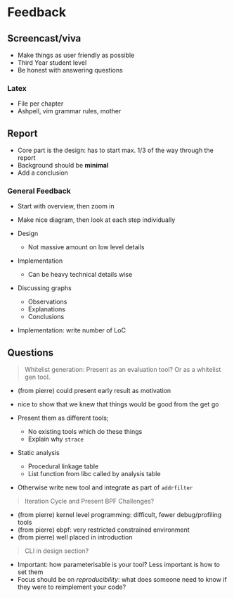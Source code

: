 # Feedback

## Screencast/viva
- Make things as user friendly as possible
- Third Year student level
- Be honest with answering questions

### Latex
- File per chapter
- Ashpell, vim grammar rules, mother

## Report
- Core part is the design: has to start max. 1/3 of the way through the report
- Background should be **minimal**
- Add a conclusion

### General Feedback
- Start with overview, then zoom in
- Make nice diagram, then look at each step individually
- Design
    - Not massive amount on low level details
- Implementation
    - Can be heavy technical details wise

- Discussing graphs
    - Observations
    - Explanations
    - Conclusions

- Implementation: write number of LoC

## Questions
> Whitelist generation: Present as an evaluation tool? Or as a whitelist gen tool.
- (from pierre) could present early result as motivation
- nice to show that we knew that things would be good from the get go

- Present them as different tools;
    - No existing tools which do these things
    - Explain why `strace` 

- Static analysis
    - Procedural linkage table
    - List function from libc called by analysis table
- Otherwise write new tool and integrate as part of `addrfilter`

> Iteration Cycle and Present BPF Challenges?
- (from pierre) kernel level programming: difficult, fewer debug/profiling tools
- (from pierre) ebpf: very restricted constrained environment
- (from pierre) well placed in introduction

> CLI in design section?
- Important: how parameterisable is your tool? Less important is how to set them
- Focus should be on _reproducibility_: what does someone need to know if they
were to reimplement your code?
